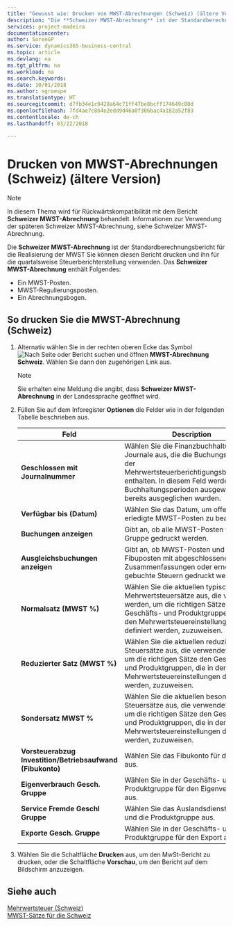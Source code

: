 ```yaml
---
title: "Gewusst wie: Drucken von MWST-Abrechnungen (Schweiz) (ältere Version)"
description: "Die **Schweizer MWST-Abrechnung** ist der Standardberechnungsbericht für die Realisierung der MWST Sie können diesen Bericht drucken und ihn für die quartalsweise Steuerberichterstellung verwenden."
services: project-madeira
documentationcenter: 
author: SorenGP
ms.service: dynamics365-business-central
ms.topic: article
ms.devlang: na
ms.tgt_pltfrm: na
ms.workload: na
ms.search.keywords: 
ms.date: 10/01/2018
ms.author: sgroespe
ms.translationtype: HT
ms.sourcegitcommit: d7fb34e1c9428a64c71ff47be8bcff174649c00d
ms.openlocfilehash: 7fd4ae7c8b4e2edd9d46a0f306bac4a182a52f83
ms.contentlocale: de-ch
ms.lasthandoff: 03/22/2018

---
```

# <a name="print-swiss-vat-statements-older-version"></a>Drucken von MWST-Abrechnungen (Schweiz) (ältere Version)

> [!NOTE]  
>  In diesem Thema wird für Rückwärtskompatibilität mit dem Bericht **Schweizer MWST-Abrechnung** behandelt. Informationen zur Verwendung der späteren Schweizer MWST-Abrechnung, siehe Schweizer MWST-Abrechnung.  

Die **Schweizer MWST-Abrechnung** ist der Standardberechnungsbericht für die Realisierung der MWST Sie können diesen Bericht drucken und ihn für die quartalsweise Steuerberichterstellung verwenden. Das **Schweizer MWST-Abrechnung** enthält Folgendes:  

- Ein MWST-Posten.  
- MWST-Regulierungsposten.  
- Ein Abrechnungsbogen.  

## <a name="to-print-the-swiss-vat-statement"></a>So drucken Sie die MWST-Abrechnung (Schweiz)  

1.  Alternativ wählen Sie in der rechten oberen Ecke das Symbol ![Nach Seite oder Bericht suchen](../../media/ui-search/search_small.png "Nach Seite oder Bericht suchen") und öffnen **MWST-Abrechnung Schweiz**. Wählen Sie dann den zugehörigen Link aus.  

    > [!NOTE]  
    >  Sie erhalten eine Meldung die angibt, dass **Schweizer MWST-Abrechnung** in der Landessprache geöffnet wird.  

2.  Füllen Sie auf dem Inforegister **Optionen** die Felder wie in der folgenden Tabelle beschrieben aus.  

    |Feld|Description|  
    |---------------------------------|---------------------------------------|  
    |**Geschlossen mit Journalnummer**|Wählen Sie die Finanzbuchhaltungserf.-Journale aus, die die Buchungsquelle der Mehrwertsteuerberichtigungsbuchungen enthalten. In diesem Feld werden die Buchhaltungsperioden ausgewertet, die bereits ausgeglichen wurden.|  
    |**Verfügbar bis (Datum)**|Wählen Sie das Datum, um offene oder erledigte MWST-Posten zu bearbeiten.|  
    |**Buchungen anzeigen**|Gibt an, ob alle MWST-Posten für jede Gruppe gedruckt werden.|  
    |**Ausgleichsbuchungen anzeigen**|Gibt an, ob MWST-Posten und Fibuposten mit abgeschlossenen Zusammenfassungen oder erneut gebuchte Steuern gedruckt werden.|  
    |**Normalsatz (MWST %)**|Wählen Sie die aktuellen typischen Mehrwertsteuersätze aus, die verwendet werden, um die richtigen Sätze den Geschäfts- und Produktgruppen, die in den Mehrwertsteuereinstellungen definiert werden, zuzuweisen.|  
    |**Reduzierter Satz (MWST %)**|Wählen Sie die aktuellen reduzierten Steuersätze aus, die verwendet werden, um die richtigen Sätze den Geschäfts- und Produktgruppen, die in den Mehrwertsteuereinstellungen definiert werden, zuzuweisen.|  
    |**Sondersatz MWST %**|Wählen Sie die aktuellen besonderen Steuersätze aus, die verwendet werden, um die richtigen Sätze den Geschäfts- und Produktgruppen, die in den Mehrwertsteuereinstellungen definiert werden, zuzuweisen.|  
    |**Vorsteuerabzug Investition/Betriebsaufwand (Fibukonto)**|Wählen Sie das Fibukonto für die MWST aus.|  
    |**Eigenverbrauch Gesch. Gruppe**|Wählen Sie in der Geschäfts- und Produktgruppe für den Eigenverbrauch aus.|  
    |**Service Fremde Geschl Gruppe**|Wählen Sie das Auslandsdienstgeschäft und die Produktgruppe aus.|  
    |**Exporte Gesch. Gruppe**|Wählen Sie in der Geschäfts- und Produktgruppe für den Export aus.|  

3.  Wählen Sie die Schaltfläche **Drucken** aus, um den MwSt-Bericht zu drucken, oder die Schaltfläche **Vorschau**, um den Bericht auf dem Bildschirm anzuzeigen.  

## <a name="see-also"></a>Siehe auch  
 [Mehrwertsteuer (Schweiz)](swiss-value-added-tax.md)   
 [MWST-Sätze für die Schweiz](vat-rates-for-switzerland.md)

